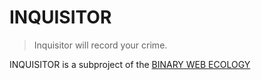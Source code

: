 # INQUISITOR

> Inquisitor will record your crime.

INQUISITOR is a subproject of the [BINARY WEB ECOLOGY](https://github.com/B1NARY-GR0UP)
